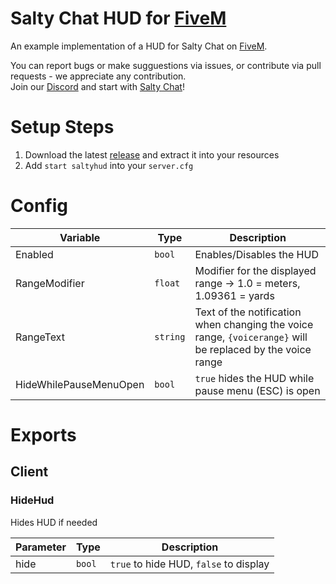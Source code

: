 # Salty Chat HUD for [FiveM](https://fivem.net/)

An example implementation of a HUD for Salty Chat on [FiveM](https://fivem.net/).  

You can report bugs or make sugguestions via issues, or contribute via pull requests - we appreciate any contribution.  
Join our [Discord](https://gaming.v10networks.com/Discord) and start with [Salty Chat](https://gaming.v10networks.com/SaltyChat)!

# Setup Steps
1. Download the latest [release](https://github.com/v10networkscom/saltychat-fivem/releases) and extract it into your resources
2. Add `start saltyhud` into your `server.cfg`

# Config
Variable | Type | Description
------------- | ------------- | -------------
Enabled | `bool` | Enables/Disables the HUD
RangeModifier | `float` | Modifier for the displayed range -> 1.0 = meters, 1.09361 = yards 
RangeText | `string` | Text of the notification when changing the voice range, `{voicerange}` will be replaced by the voice range
HideWhilePauseMenuOpen | `bool` | `true` hides the HUD while pause menu (ESC) is open

# Exports
## Client
### HideHud
Hides HUD if needed

Parameter | Type | Description
------------ | ------------- | -------------
hide | `bool` | `true` to hide HUD, `false` to display
